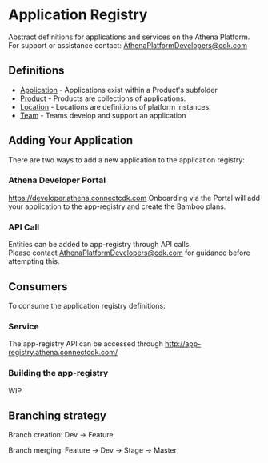 # Application Registry

Abstract definitions for applications and services on the Athena Platform.
For support or assistance contact:  AthenaPlatformDevelopers@cdk.com

## Definitions

- [Application](definitions/products/README.md) - Applications exist within a Product's subfolder
- [Product](definitions/products/README.md) - Products are collections of applications.
- [Location](definitions/locations/README.md) - Locations are definitions of platform instances.
- [Team](definitions/teams/README.md) - Teams develop and support an application

## Adding Your Application

There are two ways to add a new application to the application registry:

### Athena Developer Portal

https://developer.athena.connectcdk.com Onboarding via the Portal will add your application to the app-registry and create the Bamboo plans.

### API Call

Entities can be added to app-registry through API calls.  
Please contact AthenaPlatformDevelopers@cdk.com for guidance before attempting this.


## Consumers

To consume the application registry definitions:

### Service

The app-registry API can be accessed through http://app-registry.athena.connectcdk.com/

### Building the app-registry
WIP

## Branching strategy 

Branch creation:
Dev -> Feature 

Branch merging:
Feature -> Dev -> Stage -> Master
